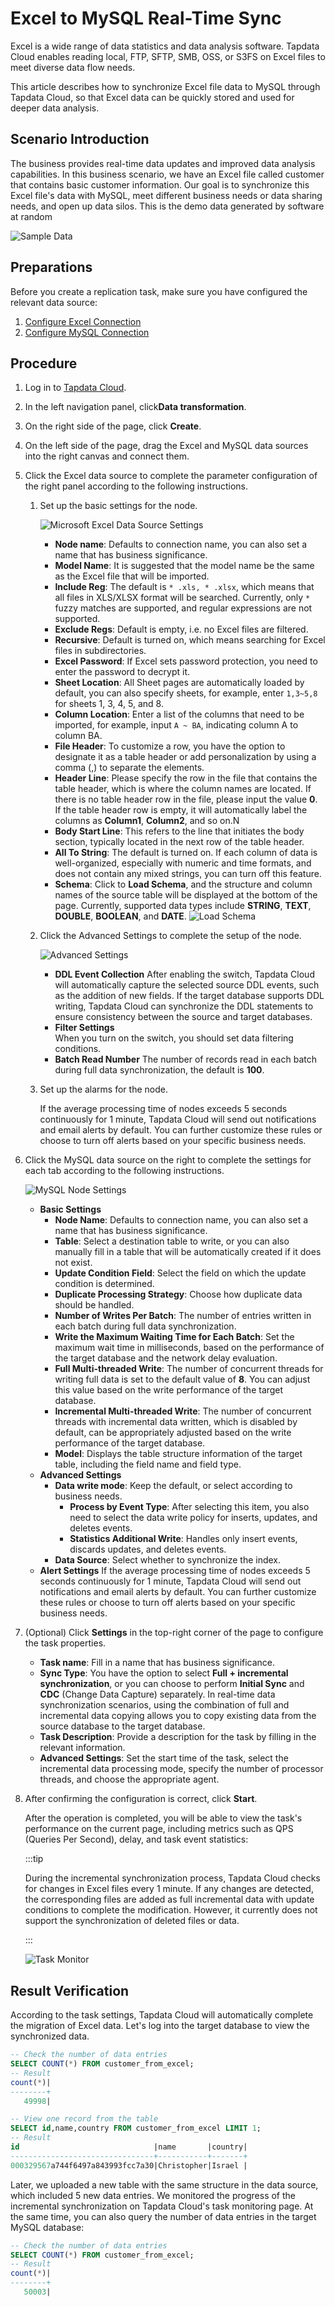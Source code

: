 # Excel to MySQL Real-Time Sync

Excel is a wide range of data statistics and data analysis software. Tapdata Cloud enables reading local, FTP, SFTP, SMB, OSS, or S3FS on Excel files to meet diverse data flow needs.

This article describes how to synchronize Excel file data to MySQL through Tapdata Cloud, so that Excel data can be quickly stored and used for deeper data analysis.

## Scenario Introduction

The business provides real-time data updates and improved data analysis capabilities. In this business scenario, we have an Excel file called customer that contains basic customer information. Our goal is to synchronize this Excel file's data with MySQL, meet different business needs or data sharing needs, and open up data silos. This is the demo data generated by software at random

![Sample Data](../images/excel_data_sample.png)



## Preparations

Before you create a replication task, make sure you have configured the relevant data source:

1. [Configure Excel Connection](../prerequisites/files/excel.md)
2. [Configure MySQL Connection](../prerequisites/on-prem-databases/mysql.md)

## Procedure

1. Log in to [Tapdata Cloud](https://cloud.tapdata.io/).

2. In the left navigation panel, click**Data transformation**.

3. On the right side of the page, click **Create**.

4. On the left side of the page, drag the Excel and MySQL data sources into the right canvas and connect them.

5. Click the Excel data source to complete the parameter configuration of the right panel according to the following instructions.

   1. Set up the basic settings for the node.

      ![Microsoft Excel Data Source Settings](../images/data_develop_excel.png)
      * **Node name**: Defaults to connection name, you can also set a name that has business significance.
      * **Model Name**: It is suggested that the model name be the same as the Excel file that will be imported.
      * **Include Reg**: The default is `* .xls, * .xlsx`, which means that all files in XLS/XLSX format will be searched. Currently, only `*` fuzzy matches are supported, and regular expressions are not supported.
      * **Exclude Regs**: Default is empty, i.e. no Excel files are filtered.
      * **Recursive**: Default is turned on, which means searching for Excel files in subdirectories.
      * **Excel Password**: If Excel sets password protection, you need to enter the password to decrypt it.
      * **Sheet Location**: All Sheet pages are automatically loaded by default, you can also specify sheets, for example, enter `1,3~5,8` for sheets 1, 3, 4, 5, and 8.
      * **Column Location**: Enter a list of the columns that need to be imported, for example, input `A ~ BA`, indicating column A to column BA.
      * **File Header**: To customize a row, you have the option to designate it as a table header or add personalization by using a comma (,) to separate the elements.
      * **Header Line**: Please specify the row in the file that contains the table header, which is where the column names are located. If there is no table header row in the file, please input the value **0**. If the table header row is empty, it will automatically label the columns as **Column1**, **Column2**, and so on.N
      * **Body Start Line**: This refers to the line that initiates the body section, typically located in the next row of the table header.
      * **All To String**: The default is turned on. If each column of data is well-organized, especially with numeric and time formats, and does not contain any mixed strings, you can turn off this feature.
      * **Schema**: Click to **Load Schema**, and the structure and column names of the source table will be displayed at the bottom of the page. Currently, supported data types include **STRING**, **TEXT**, **DOUBLE**, **BOOLEAN**, and **DATE**.
        ![Load Schema](../images/load_excel_schema.png)

   2. Click the Advanced Settings to complete the setup of the node.

      ![Advanced Settings](../images/data_develop_excel_advanced_settings.png)

      * **DDL Event Collection**
         After enabling the switch, Tapdata Cloud will automatically capture the selected source DDL events, such as the addition of new fields. If the target database supports DDL writing, Tapdata Cloud can synchronize the DDL statements to ensure consistency between the source and target databases.
      * **Filter Settings**      
         When you turn on the switch, you should set data filtering conditions.
      * **Batch Read Number**
         The number of records read in each batch during full data synchronization, the default is **100**.

   3. Set up the alarms for the node.

      If the average processing time of nodes exceeds 5 seconds continuously for 1 minute, Tapdata Cloud will send out notifications and email alerts by default. You can further customize these rules or choose to turn off alerts based on your specific business needs.

6. Click the MySQL data source on the right to complete the settings for each tab according to the following instructions.

   ![MySQL Node Settings](../images/data_develop_mysql_target.png)

   - **Basic Settings**
      - **Node Name**: Defaults to connection name, you can also set a name that has business significance.
      - **Table**: Select a destination table to write, or you can also manually fill in a table that will be automatically created if it does not exist.
      - **Update Condition Field**: Select the field on which the update condition is determined.
      - **Duplicate Processing Strategy**: Choose how duplicate data should be handled.
      - **Number of Writes Per Batch**: The number of entries written in each batch during full data synchronization.
      - **Write the Maximum Waiting Time for Each Batch**: Set the maximum wait time in milliseconds, based on the performance of the target database and the network delay evaluation.
      - **Full Multi-threaded Write**: The number of concurrent threads for writing full data is set to the default value of **8**. You can adjust this value based on the write performance of the target database.
      - **Incremental Multi-threaded Write**: The number of concurrent threads with incremental data written, which is disabled by default, can be appropriately adjusted based on the write performance of the target database.
      - **Model**: Displays the table structure information of the target table, including the field name and field type.
   - **Advanced Settings**
      - **Data write mode**: Keep the default, or select according to business needs.
         * **Process by Event Type**: After selecting this item, you also need to select the data write policy for inserts, updates, and deletes events.
         * **Statistics Additional Write**: Handles only insert events, discards updates, and deletes events.
      - **Data Source**: Select whether to synchronize the index.
   - **Alert Settings**
      If the average processing time of nodes exceeds 5 seconds continuously for 1 minute, Tapdata Cloud will send out notifications and email alerts by default. You can further customize these rules or choose to turn off alerts based on your specific business needs.

7. (Optional) Click **Settings** in the top-right corner of the page to configure the task properties.

   - **Task name**: Fill in a name that has business significance.
   - **Sync Type**: You have the option to select **Full + incremental synchronization**, or you can choose to perform **Initial Sync** and **CDC** (Change Data Capture) separately. In real-time data synchronization scenarios, using the combination of full and incremental data copying allows you to copy existing data from the source database to the target database.
   - **Task Description**: Provide a description for the task by filling in the relevant information.
   - **Advanced Settings**: Set the start time of the task, select the incremental data processing mode, specify the number of processor threads, and choose the appropriate agent.

8. After confirming the configuration is correct, click **Start**.

   After the operation is completed, you will be able to view the task's performance on the current page, including metrics such as QPS (Queries Per Second), delay, and task event statistics:

   :::tip

   During the incremental synchronization process, Tapdata Cloud checks for changes in Excel files every 1 minute. If any changes are detected, the corresponding files are added as full incremental data with update conditions to complete the modification. However, it currently does not support the synchronization of deleted files or data.

   :::

   ![Task Monitor](../images/data_develop_excel_result.png)

## Result Verification

According to the task settings, Tapdata Cloud will automatically complete the migration of Excel data. Let's log into the target database to view the synchronized data.

```sql
-- Check the number of data entries
SELECT COUNT(*) FROM customer_from_excel;
-- Result
count(*)|
--------+
   49998|

-- View one record from the table
SELECT id,name,country FROM customer_from_excel LIMIT 1;
-- Result
id                              |name       |country|
--------------------------------+-----------+-------+
000329567a744f6497a843993fcc7a30|Christopher|Israel |
```

Later, we uploaded a new table with the same structure in the data source, which included 5 new data entries. We monitored the progress of the incremental synchronization on Tapdata Cloud's task monitoring page. At the same time, you can also query the number of data entries in the target MySQL database:

```sql
-- Check the number of data entries
SELECT COUNT(*) FROM customer_from_excel;
-- Result
count(*)|
--------+
   50003|
```

